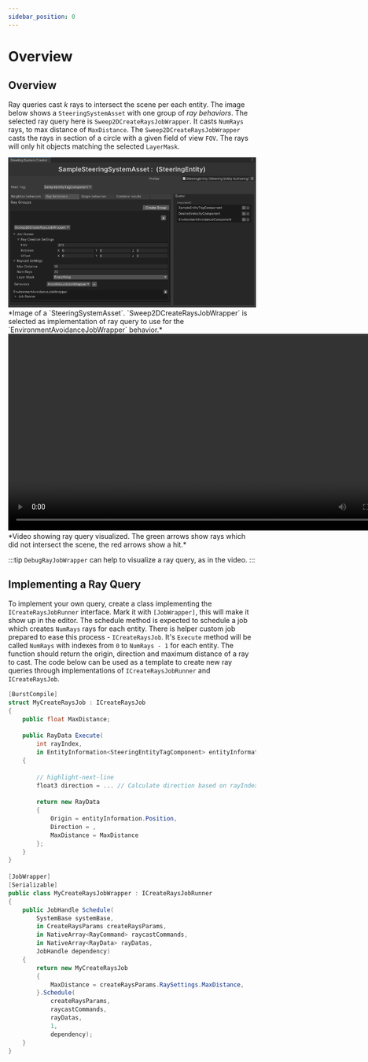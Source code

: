 ```yaml
---
sidebar_position: 0
---
```


# Overview

## Overview
Ray queries cast *k* rays to intersect the scene per each entity. The image below shows a `SteeringSystemAsset` with one group of *ray behaviors*. The selected ray query here is `Sweep2DCreateRaysJobWrapper`. It casts `NumRays` rays, to max distance of `MaxDistance`. The `Sweep2DCreateRaysJobWrapper` casts the rays in section of a circle with a given field of view `FOV`. The rays will only hit objects matching the selected `LayerMask`. 

<img src="/img/core/RayQuery.png" alt="Description of the image"/>
*Image of a `SteeringSystemAsset`. `Sweep2DCreateRaysJobWrapper` is selected as implementation of ray query to use for the `EnvironmentAvoidanceJobWrapper` behavior.*

<video controls width="800">
    <source src="/videos/Raycasts.mp4" type="video/mp4" />
    Your browser does not support the video tag.
</video>
*Video showing ray query visualized. The green arrows show rays which did not intersect the scene, the red arrows show a hit.*

:::tip
`DebugRayJobWrapper` can help to visualize a ray query, as in the video.
:::

## Implementing a Ray Query

To implement your own query, create a class implementing the `ICreateRaysJobRunner` interface. Mark it with `[JobWrapper]`, this will make it show up in the editor. The schedule method is expected to schedule a job which creates `NumRays` rays for each entity. There is helper custom job prepared to ease this process - `ICreateRaysJob`. It's `Execute` method will be called `NumRays` with indexes from `0` to `NumRays - 1` for each entity. The function should return the origin, direction and maximum distance of a ray to cast. The code below can be used as a template to create new ray queries through implementations of `ICreateRaysJobRunner` and `ICreateRaysJob`.

```csharp title="MyNeighborQueryJobWrapper.cs"
[BurstCompile]
struct MyCreateRaysJob : ICreateRaysJob
{
    public float MaxDistance;
		
    public RayData Execute(
        int rayIndex,
        in EntityInformation<SteeringEntityTagComponent> entityInformation)
    {
        
        // highlight-next-line
        float3 direction = ... // Calculate direction based on rayIndex
			
        return new RayData
        {
            Origin = entityInformation.Position,
            Direction = ,
            MaxDistance = MaxDistance
        };
    }
}

[JobWrapper]
[Serializable]
public class MyCreateRaysJobWrapper : ICreateRaysJobRunner
{
    public JobHandle Schedule(
        SystemBase systemBase,
        in CreateRaysParams createRaysParams,
        in NativeArray<RayCommand> raycastCommands,
        in NativeArray<RayData> rayDatas,
        JobHandle dependency)
    {
        return new MyCreateRaysJob
        {
            MaxDistance = createRaysParams.RaySettings.MaxDistance,
        }.Schedule(
            createRaysParams,
            raycastCommands,
            rayDatas,
            1,
            dependency);
    }
}
```
